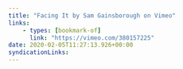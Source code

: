```yaml
---
title: "Facing It by Sam Gainsborough on Vimeo"
links:
    - types: [bookmark-of]
      link: "https://vimeo.com/380157225"
date: 2020-02-05T11:27:13.926+00:00
syndicationLinks:
---
```

